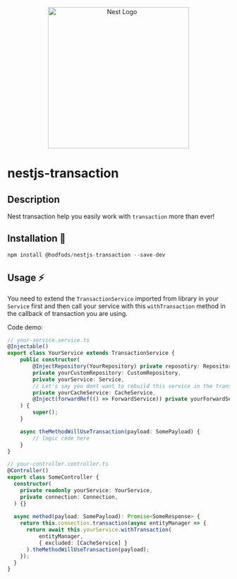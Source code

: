 <p align="center">
  <a href="http://nestjs.com/" target="blank"><img src="https://nestjs.com/img/logo_text.svg" width="320" alt="Nest Logo" /></a>
</p>

# nestjs-transaction

## Description
Nest transaction help you easily work with `transaction` more than ever!

## Installation 🤖
```ts
npm install @hodfods/nestjs-transaction --save-dev
```

## Usage ⚡
You need to extend the `TransactionService` imported from library in your `Service` first
and then call your service with this `withTransaction` method in the callback of transaction you are using.

Code demo:
```typescript
// your-service.service.ts
@Injectable()
export class YourService extends TransactionService {
    public constructor(
        @InjectRepository(YourRepository) private reposotiry: Repository<Entity>,
        private yourCustomRepository: CustomRepository,
        private yourService: Service,
        // Let's say you dont want to rebuild this service in the transaction
        private yourCacheService: CacheService,
        @Inject(forwardRef(() => ForwardService)) private yourForwardService: ForwardService
    ) {
        super();
    }

    async theMethodWillUseTransaction(payload: SomePayload) {
        // logic code here
    }
}

```

```typescript
// your-controller.controller.ts
@Controller()
export class SomeController {
  constructor(
    private readonly yourService: YourService,
    private connection: Connection,
  ) {}
  
  async method(payload: SomePayload): Promise<SomeResponse> {
    return this.connection.transaction(async entityManager => {
      return await this.yourService.withTransaction(
          entityManager,
          { excluded: [CacheService] }
      ).theMethodWillUseTransaction(payload);
    });
  }
}
```
